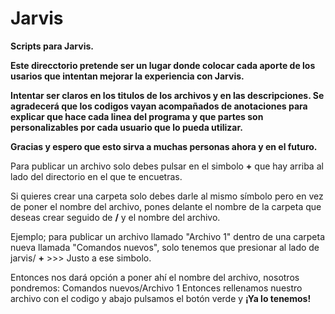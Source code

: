 # Jarvis
**Scripts para Jarvis.**

**Este direcctorio pretende ser un lugar donde colocar cada aporte de los usarios que intentan mejorar la experiencia con Jarvis.** 

**Intentar ser claros en los titulos de los archivos y en las descripciones.
Se agradecerá que los codigos vayan acompañados de anotaciones para explicar que hace cada linea del programa y que partes son personalizables por cada usuario que lo pueda utilizar.**

**Gracias y espero que esto sirva a muchas personas ahora y en el futuro.**

Para publicar un archivo solo debes pulsar en el simbolo **+** que hay arriba al lado del directorio en el que te encuetras.

Si quieres crear una carpeta solo debes darle al mismo símbolo pero en vez de poner el nombre del archivo, pones delante el nombre de la carpeta que deseas crear seguido de **/** y el nombre del archivo.

Ejemplo; para publicar un archivo llamado "Archivo 1" dentro de una carpeta nueva llamada "Comandos nuevos", solo tenemos que presionar al lado de jarvis/  **+**  >>> Justo a ese simbolo.

Entonces nos dará opción a poner ahí el nombre del archivo, nosotros pondremos: Comandos nuevos/Archivo 1
Entonces rellenamos nuestro archivo con el codigo y abajo pulsamos el botón verde y **¡Ya lo tenemos!**
